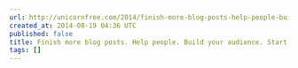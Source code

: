 ```yaml
---
url: http://unicornfree.com/2014/finish-more-blog-posts-help-people-build-your-audience-start-now
created_at: 2014-08-19 04:36 UTC
published: false
title: Finish more blog posts. Help people. Build your audience. Start now.
tags: []
---
```



